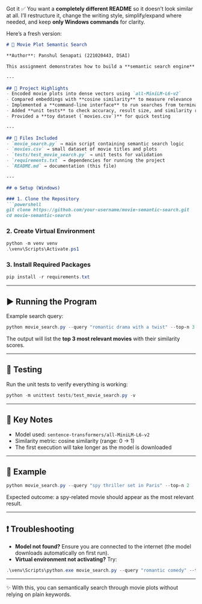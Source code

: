 Got it ✅ You want a **completely different README** so it doesn’t look similar at all. I’ll restructure it, change the writing style, simplify/expand where needed, and keep **only Windows commands** for clarity.

Here’s a fresh version:

````markdown
# 🎥 Movie Plot Semantic Search  

**Author**: Panshul Senapati (221020443, DSAI)  

This assignment demonstrates how to build a **semantic search engine** for movie plots. Instead of keyword matching, the system understands the *meaning* of queries using a transformer model (`all-MiniLM-L6-v2` from `SentenceTransformers`). The search retrieves the closest matches by computing similarity between query embeddings and movie plot embeddings.  

---

## 📝 Project Highlights
- Encoded movie plots into dense vectors using `all-MiniLM-L6-v2`  
- Compared embeddings with **cosine similarity** to measure relevance  
- Implemented a **command-line interface** to run searches from terminal  
- Added **unit tests** to check accuracy, result size, and similarity range  
- Provided a **toy dataset (`movies.csv`)** for quick testing  

---

## 📂 Files Included
- `movie_search.py` → main script containing semantic search logic  
- `movies.csv` → small dataset of movie titles and plots  
- `tests/test_movie_search.py` → unit tests for validation  
- `requirements.txt` → dependencies for running the project  
- `README.md` → documentation (this file)  

---

## ⚙️ Setup (Windows)

### 1. Clone the Repository
```powershell
git clone https://github.com/your-username/movie-semantic-search.git
cd movie-semantic-search
````

### 2. Create Virtual Environment

```powershell
python -m venv venv
.\venv\Scripts\Activate.ps1
```

### 3. Install Required Packages

```powershell
pip install -r requirements.txt
```

---

## ▶️ Running the Program

Example search query:

```powershell
python movie_search.py --query "romantic drama with a twist" --top-n 3
```

The output will list the **top 3 most relevant movies** with their similarity scores.

---

## 🧪 Testing

Run the unit tests to verify everything is working:

```powershell
python -m unittest tests/test_movie_search.py -v
```

---

## 📌 Key Notes

* Model used: `sentence-transformers/all-MiniLM-L6-v2`
* Similarity metric: cosine similarity (range: 0 → 1)
* The first execution will take longer as the model is downloaded

---

## 🎯 Example

```powershell
python movie_search.py --query "spy thriller set in Paris" --top-n 2
```

Expected outcome: a spy-related movie should appear as the most relevant result.

---

## ❗ Troubleshooting

* **Model not found?** Ensure you are connected to the internet (the model downloads automatically on first run).
* **Virtual environment not activating?** Try:

```powershell
.\venv\Scripts\python.exe movie_search.py --query "romantic comedy" --top-n 2
```

---

✨ With this, you can semantically search through movie plots without relying on plain keywords.

